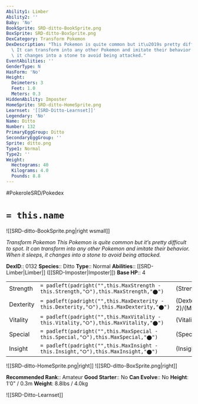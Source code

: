 ```yaml
---
Ability1: Limber
Ability2: ''
Baby: 'No'
BookSprite: SRD-ditto-BookSprite.png
BoxSprite: SRD-ditto-BoxSprite.png
DexCategory: Transform Pokemon
DexDescription: "This Pokemon is quite common but it\u2019s pretty difficult to spot.\
  \ It can transform into any other Pokemon and imitate their behavior. When it sleeps,\
  \ it changes into a stone to avoid being attacked."
EventAbilities: ''
GenderType: N
HasForm: 'No'
Height:
  Deimeters: 3
  Feet: 1.0
  Meters: 0.3
HiddenAbility: Imposter
HomeSprite: SRD-ditto-HomeSprite.png
Learnset: '[[SRD-Ditto-Learnset]]'
Legendary: 'No'
Name: Ditto
Number: 132
PrimaryEggGroup: Ditto
SecondaryEggGroup: ''
Sprite: ditto.png
Type1: Normal
Type2: ''
Weight:
  Hectograms: 40
  Kilograms: 4.0
  Pounds: 8.8
---
```


#PokeroleSRD/Pokedex

# `= this.name`

![[SRD-ditto-BookSprite.png|right wsmall]]

*Transform Pokemon*
*This Pokemon is quite common but it’s pretty difficult to spot. It can transform into any other Pokemon and imitate their behavior. When it sleeps, it changes into a stone to avoid being attacked.*

**DexID**:: 0132
**Species**:: Ditto
**Type**:: Normal
**Abilities**:: [[SRD-Limber|Limber]] ([[SRD-Imposter|Imposter]])
**Base HP**:: 4

|           |                                                                                        |                                          |
| --------- | -------------------------------------------------------------------------------------- | ---------------------------------------- |
| Strength  | `= padleft(padright("",this.MaxStrength - this.Strength,"⭘"),this.MaxStrength,"⬤")`    | (Strength::2)/(MaxStrength::4)   |
| Dexterity | `= padleft(padright("",this.MaxDexterity - this.Dexterity,"⭘"),this.MaxDexterity,"⬤")` | (Dexterity:: 2)/(MaxDexterity::4) |
| Vitality  | `= padleft(padright("",this.MaxVitality - this.Vitality,"⭘"),this.MaxVitality,"⬤")`    | (Vitality::2)/(MaxVitality::4)   |
| Special   | `= padleft(padright("",this.MaxSpecial - this.Special,"⭘"),this.MaxSpecial,"⬤")`       | (Special::2)/(MaxSpecial::4)     |
| Insight   | `= padleft(padright("",this.MaxInsight - this.Insight,"⭘"),this.MaxInsight,"⬤")`       | (Insight::2)/(MaxInsight::4)     |

![[SRD-ditto-HomeSprite.png|right]]
![[SRD-ditto-BoxSprite.png|right]]

**Recommended Rank**:: Amateur
**Good Starter**:: No
**Can Evolve**:: No
**Height**: 1'0" / 0.3m
**Weight**: 8.8lbs / 4.0kg

![[SRD-Ditto-Learnset]]